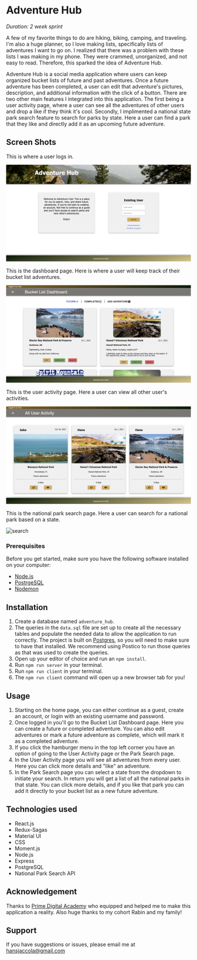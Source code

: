 # Adventure Hub


_Duration: 2 week sprint_

A few of my favorite things to do are hiking, biking, camping, and traveling. I'm also a huge planner, so I love making lists, specifically lists of adventures I want to go on. I realized that there was a problem with these lists I was making in my phone. They were crammed, unorganized, and not easy to read. Therefore, this sparked the idea of Adventure Hub.

Adventure Hub is a social media application where users can keep organized bucket lists of future and past adventures. Once a future adventure has been completed, a user can edit that adventure's pictures, description, and additional information with the click of a button. There are two other main features I integrated into this application. The first being a user activity page, where a user can see all the adventures of other users and drop a like if they think it's cool. Secondly, I implimented a national state park search feature to search for parks by state. Here a user can find a park that they like and directly add it as an upcoming future adventure.

## Screen Shots

This is where a user logs in.

![home](public/images/login.png)

This is the dashboard page. Here is where a user will keep track of their bucket list adventures.

![login](public/images/dashboard.png)

This is the user activity page. Here a user can view all other user's activities.

![feed](public/images/feed.png)

This is the national park search page. Here a user can search for a national park based on a state.

![search](public/images/search.png)

### Prerequisites

Before you get started, make sure you have the following software installed on your computer:

- [Node.js](https://nodejs.org/en/)
- [PostrgeSQL](https://www.postgresql.org/)
- [Nodemon](https://nodemon.io/)

## Installation

1. Create a database named `adventure_hub`.
2. The queries in the `data.sql` file are set up to create all the necessary tables and populate the needed data to allow the application to run correctly. The project is built on [Postgres](https://www.postgresql.org/download/), so you will need to make sure to have that installed. We recommend using Postico to run those queries as that was used to create the queries.
3. Open up your editor of choice and run an `npm install`.
4. Run `npm run server` in your terminal.
5. Run `npm run client` in your terminal.
6. The `npm run client` command will open up a new browser tab for you!

## Usage

1. Starting on the home page, you can either continue as a guest, create an account, or login with an existing username and password.
2. Once logged in you'll go to the Bucket List Dashboard page. Here you can create a future or completed adventure.
   You can also edit adventures or mark a future adventure as complete, which will mark it as a completed adventure.
3. If you click the hamburger menu in the top left corner you have an option of going to the User Activity page or the Park Search page.
4. In the User Activity page you will see all adventures from every user. Here you can click more details and "like" an adventure.
5. In the Park Search page you can select a state from the dropdown to initiate your search. In return you will get a list of all the national parks in that
   state. You can click more details, and if you like that park you can add it directly to your bucket list as a new future adventure.

## Technologies used

* React.js
* Redux-Sagas
* Material UI
* CSS
* Moment.js
* Node.js
* Express
* PostgreSQL
* National Park Search API

## Acknowledgement

Thanks to [Prime Digital Academy](https://www.primeacademy.io) who equipped and helped me to make this application a reality. Also huge thanks to my cohort Rabin and my family!

## Support

If you have suggestions or issues, please email me at hansjaccola@gmail.com

